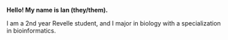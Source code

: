 **Hello! My name is Ian (they/them).**

I am a 2nd year Revelle student, and I major in biology with a specialization in bioinformatics.

